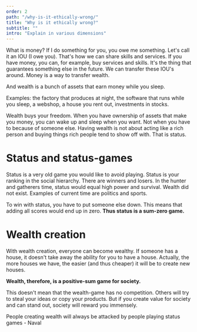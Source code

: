 ```yaml
---
order: 2
path: "/why-is-it-ethically-wrong/"
title: "Why is it ethically wrong?"
subtitle: ""
intro: "Explain in various dimensions"
---
```


What is money? If I do something for you, you owe me something. Let's call it an IOU (I owe you). That's how we can share skills and services. If you have money, you can, for example, buy services and skills. It's the thing that guarantees something else in the future. We can transfer these IOU's around. Money is a way to transfer wealth.

And wealth is a bunch of assets that earn money while you sleep.

Examples: the factory that produces at night, the software that runs while you sleep, a webshop, a house you rent out, investments in stocks.

Wealth buys your freedom. When you have ownership of assets that make you money, you can wake up and sleep when you want. Not when you have to because of someone else. Having wealth is not about acting like a rich person and buying things rich people tend to show off with. That is status.


# Status and status-games

Status is a very old game you would like to avoid playing. Status is your ranking in the social hierarchy. There are winners and losers. In the hunter and gatherers time, status would equal high power and survival. Wealth did not exist. Examples of current time are politics and sports.

To win with status, you have to put someone else down. This means that adding all scores would end up in zero. **Thus status is a sum-zero game.**

# Wealth creation
With wealth creation, everyone can become wealthy. If someone has a house, it doesn't take away the ability for you to have a house. Actually, the more houses we have, the easier (and thus cheaper) it will be to create new houses.

**Wealth, therefore, is a positive-sum game for society.**

This doesn't mean that the wealth-game has no competition. Others will try to steal your ideas or copy your products. But if you create value for society and can stand out, society will reward you immensely.

People creating wealth will always be attacked by people playing status games - Naval